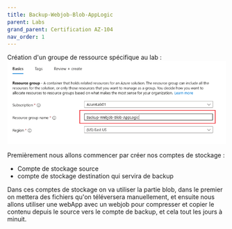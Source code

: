 ```yaml
---
title: Backup-Webjob-Blob-AppLogic
parent: Labs
grand_parent: Certification AZ-104
nav_order: 1
---
```


Création d'un groupe de ressource spécifique au lab :
![alt text](image.png)

Premièrement nous allons commencer par créer nos comptes de stockage : 

- Compte de stockage source
- compte de stockage destination qui servira de backup

Dans ces comptes de stockage on va utiliser la partie blob, dans le premier on mettera des fichiers qu'on téléversera manuellement, et ensuite nous allons utiliser une webApp avec un webjob pour compresser et copier le contenu depuis le source vers le compte de backup, et cela tout les jours à minuit.

